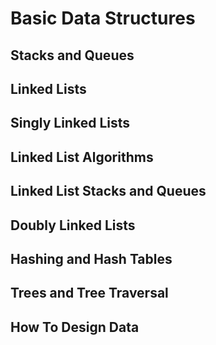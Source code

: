 # Basic Data Structures

## Stacks and Queues

## Linked Lists

## Singly Linked Lists

## Linked List Algorithms

## Linked List Stacks and Queues

## Doubly Linked Lists

## Hashing and Hash Tables

## Trees and Tree Traversal

## How To Design Data
